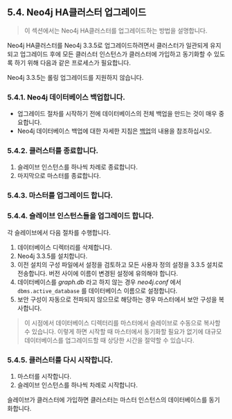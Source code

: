 ## 5.4. Neo4j HA클러스터 업그레이드

> 이 섹션에서는 Neo4j HA클러스터를 업그레이드하는 방법을 설명합니다.

Neo4j HA클러스터를 Neo4j 3.3.5로 업그레이드하려면서 클러스터가 일관되게 유지되고 업그레이드 후에 모든 클러스터 인스턴스가 클러스터에 가입하고 동기화할 수 있도록 하기 위해 다음과 같은 프로세스가 필요합니다.

Neo4j 3.3.5는 롤링 업그레이드를 지원하지 않습니다.

### 5.4.1. Neo4j 데이터베이스 백업합니다.

- 업그레이드 절차를 시작하기 전에 데이터베이스의 전체 백업을 만드는 것이 매우 중요합니다.
- Neo4j 데이터베이스 백업에 대한 자세한 지침은 [백업](../https://neo4j.com/docs/operations-manual/current/backup/)의 내용을 참조하십시오.


### 5.4.2. 클러스터를 종료합니다.
  1. 슬레이브 인스턴스를 하나씩 차례로 종료합니다.
  2. 마지막으로 마스터를 종료합니다.

### 5.4.3. 마스터를 업그레이드 합니다.


### 5.4.4. 슬레이브 인스턴스들을 업그레이드 합니다.
각 슬레이브에서 다음 절차를 수행합니다.

1. 데이터베이스 디렉터리를 삭제합니다.
2. Neo4j 3.3.5를 설치합니다.
3. 이전 설치의 구성 파일에서 설정을 검토하고 모든 사용자 정의 설정을 3.3.5 설치로 전송합니다. 버전 사이에 이름이 변경된 설정에 유의해야 합니다.
4. 데이터베이스를 _graph.db_ 라고 하지 않는 경우 _neo4j.conf_ 에서 `dbms.active_database` 를 데이터베이스 이름으로 설정합니다.
5. 보안 구성이 자동으로 전파되지 않으므로 해당하는 경우 마스터에서 보안 구성을 복사합니다.

> 이 시점에서 데이터베이스 디렉터리를 마스터에서 슬레이브로 수동으로 복사할 수 있습니다. 이렇게 하면 시작할 때 마스터에서 동기화할 필요가 없기에 대규모 데이터베이스를 업그레이드할 때 상당한 시간을 절약할 수 있습니다.

### 5.4.5. 클러스터를 다시 시작합니다.
  1. 마스터를 시작합니다.
  2. 슬레이브 인스턴스를 하나씩 차례로 시작합니다.

슬레이브가 클러스터에 가입하면 클러스터는 마스터 인스턴스의 데이터베이스를 동기화합니다.
